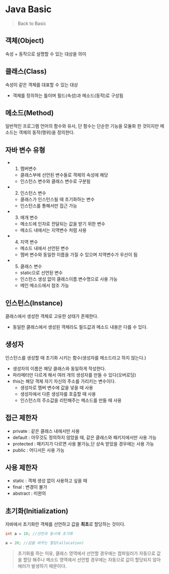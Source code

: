 # Java Basic
> Back to Basic
>
## 객체(Object)
속성 + 동작으로 설명할 수 있는 대상을 의미 

## 클래스(Class)
속성이 같은 객체를 대표할 수 있는 대상
- 객체를 정의하는 틀이며 필드(속성)과 메소드(동작)로 구성됨 

## 메소드(Method)
일반적인 프로그램 언어의 함수와 유사, 단 함수는 단순한 기능을 모듈화 한 것이지만 메소드는 객체의 동작(행위)을 정의한다.

## 자바 변수 유형
- 1. 멤버변수
    - 클래스부에 선언된 변수들로 객체의 속성에 해당
   - 인스턴스 변수와 클래스 변수로 구분됨 
- 2. 인스턴스 변수 
    - 클래스가 인스턴스될 때 초기화하는 변수
    - 인스턴스를 통해서만 접근 가능 
- 3. 매개 변수
    - 메소드에 인자로 전달되는 값을 받기 위한 변수
    - 메소드 내에서는 지역변수 처럼 사용
- 4. 지역 변수
    - 메소드 내에서 선언된 변수 
    - 멤버 변수와 동일한 이름을 가질 수 있으며 지역변수가 우선이 됨
- 5. 클래스 변수 
    - static으로 선언된 변수
    - 인스턴스 생성 없이 클래스이름.변수명으로 사용 가능
    - 메인 메소드에서 참조 가능
  
## 인스턴스(Instance)
클래스에서 생성한 객체로 고유한 상태가 존재한다.
- 동일한 클래스에서 생성된 객체라도 필드값과 메소드 내용은 다를 수 있다.

## 생성자 
인스턴스를 생성할 때 초기화 시키는 함수(생성자를 메소드라고 하지 않는다.)
- 생성자의 이름은 해당 클래스와 동일하게 작성한다.
- 파라메터만 다르게 해서 여러 개의 생성자를 만들 수 있다(오버로딩)
- this는 해당 객체 자기 자신의 주소를 가리키는 변수이다.
  - 생성자로 멤버 변수에 값을 넣을 때 사용
  - 생성자에서 다른 생성자를 호출할 때 사용
  - 인스턴스의 주소값을 리턴해주는 메소드를 만들 때 사용 

## 접근 제한자
- private : 같은 클래스 내에서만 사용
- default : 아무것도 정의하지 않았을 때, 같은 클래스와 패키지에서만 사용 가능
- protected : 패키지가 다르면 사용 불가능,단 상속 받았을 경우에는 사용 가능
- public : 어디서든 사용 가능 

## 사용 제한자
- static : 객체 생성 없이 사용하고 싶을 때
- final : 변경이 불가
- abstract : 미완의



## 초기화(Initialization)
자바에서 초기화란 객체를 선언하고 값을 **최초**로 할당하는 것이다.
```Java
int a = 10; //선언과 동시에 초기화
```

```Java
a = 20; //값을 바꾸는 할당(allocation)
```
> 초기화를 하는 이유, 클래스 영역에서 선언할 경우에는 컴파일러가 자동으로 값을 할당 해주나 메소드 영역에서 선언할 경우에는 자동으로 값이 할당되지 않아 에러가 발생하기 때문이다.




